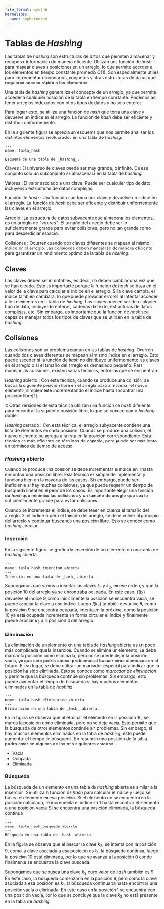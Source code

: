 ```yaml
---
file_format: mystnb
kernelspec:
  name: gophernotes
---
```


# Tablas de _Hashing_

Las tablas de _hashing_ son estructuras de datos que permiten almacenar y recuperar información de manera eficiente. Utilizan una función de _hash_ para mapear claves a posiciones en un arreglo, lo que permite acceder a los elementos en tiempo constante promedio $O(1)$. Son especialmente útiles para implementar diccionarios, conjuntos y otras estructuras de datos que requieren acceso rápido a los elementos.

Una tabla de _hashing_ generaliza el concepto de un arreglo, ya que permite acceder a cualquier posición de la tabla en tiempo constante. Podemos asi tener arreglos indexados con otros tipos de datos y no solo enteros. 

Para lograr esto, se utiliza una función de _hash_ que toma una clave y devuelve un índice en el arreglo. La función de _hash_ debe ser eficiente y distribuir uniformemente. 

En la siguiente figura se aprecia un esquema que nos permite analizar los distintos elementos involucrados en una tabla de _hashing_. 


```{figure} ../assets/images/TablaHash1.svg
---
name: tabla_hash
---
Esquema de una tabla de _hashing_.
```

Claves
: El universo de claves puede ser muy grande, o infinito. De ese conjunto solo un subconjunto se almacenará en la tabla de _hashing_. 

Valores
: El valor asociado a una clave. Puede ser cualquier tipo de dato, incluyendo estructuras de datos complejas.

Función de _hash_
: Una función que toma una clave y devuelve un índice en el arreglo. La función de _hash_ debe ser eficiente y distribuir uniformemente las claves en el arreglo.

Arreglo
: La estructura de datos subyacente que almacena los elementos, es un arreglo de _"valores"_. El tamaño del arreglo debe ser lo suficientemente grande para evitar colisiones, pero no tan grande como para desperdiciar espacio.

Colisiones
: Ocurren cuando dos claves diferentes se mapean al mismo índice en el arreglo. Las colisiones deben manejarse de manera eficiente para garantizar un rendimiento óptimo de la tabla de _hashing_.

## Claves

Las claves deben ser inmutables, es decir, no deben cambiar una vez que se han creado. Esto es importante porque la función de _hash_ se basa en el valor de la clave para calcular el índice en el arreglo. Si la clave cambia, el índice también cambiará, lo que puede provocar errores al intentar acceder a los elementos en la tabla de _hashing_.
Las claves pueden ser de cualquier tipo de dato, incluyendo enteros, cadenas de texto, estructuras de datos complejas, etc. Sin embargo, es importante que la función de _hash_ sea capaz de manejar todos los tipos de claves que se utilicen en la tabla de _hashing_.

## Colisiones

Las colisiones son un problema común en las tablas de _hashing_. Ocurren cuando dos claves diferentes se mapean al mismo índice en el arreglo. Esto puede suceder si la función de _hash_ no distribuye uniformemente las claves en el arreglo o si el tamaño del arreglo es demasiado pequeño.
Para manejar las colisiones, existen varias técnicas, entre las que se encuentran:

_Hashing_ abierto
: Con esta técnica, cuando se produce una colisión, se busca la siguiente posición libre en el arreglo para almacenar el nuevo elemento, simplemente incrementando el índice hasta encontrar una posición libre[1].

1: Otras versiones de esta técnica utilizan una función de _hash_ diferente para encontrar la siguiente posición libre, lo que se conoce como _hashing_ doble.

_Hashing_ cerrado
: Con esta técnica, el arreglo subyacente contiene una lista de elementos en cada posición. Cuando se produce una colisión, el nuevo elemento se agrega a la lista en la posición correspondiente. Esta técnica es más eficiente en términos de espacio, pero puede ser más lenta en términos de tiempo de acceso.

### _Hashing_ abierto

Cuando se produce una colisión se debe incrementar el índice en 1 hasta encontrar una posición libre. Esta técnica es simple de implementar y funciona bien en la mayoría de los casos. Sin embargo, puede ser ineficiente si hay muchas colisiones, ya que puede requerir un tiempo de búsqueda lineal en el peor de los casos. Es importante elegir una función de _hash_ que minimice las colisiones y un tamaño de arreglo que sea lo suficientemente grande para evitar colisiones.

Cuando se incrementa el índice, se debe tener en cuenta el tamaño del arreglo. Si el índice supera el tamaño del arreglo, se debe volver al principio del arreglo y continuar buscando una posición libre. Esto se conoce como _hashing_ circular.

### Inserción

En la siguiente figura se grafica la inserción de un elemento en una tabla de _hashing_ abierta.

```{figure} ../assets/images/TablaHashInsercion.svg
---
name: tabla_hash_insercion_abierta
---
Inserción en una tabla de _hash_ abierta.
```

Supongamos que vamos a insertar las claves $k_1$ y $k_2$, en ese orden, y que la posición 10 del arreglo ya se encontraba ocupada. En este caso, $f(k_1)$ devuelve el índice 9, como inicialmente la posición se encuentra vacía, se puede asociar la clave a ese índice. Luego $f(k_2)$ también devuelve 9, como la posición 9 se encuentra ocupada, intenta en la próxima, como la posición 10 ya está ocupada incrementa en forma circular el índice y finalmente puede asociar $k_2$ a la posición 0 del arreglo.

### Eliminación

La eliminación de un elemento en una tabla de _hashing_ abierta es un poco más complicada que la inserción. Cuando se elimina un elemento, se debe marcar la posición como eliminada, pero no se puede dejar la posición vacía, ya que esto podría causar problemas al buscar otros elementos en el futuro. En su lugar, se debe utilizar un marcador especial para indicar que la posición ha sido eliminada.
Esto se conoce como _marcador de eliminación_ y permite que la búsqueda continúe sin problemas. Sin embargo, esto puede aumentar el tiempo de búsqueda si hay muchos elementos eliminados en la tabla de _hashing_.

```{figure} ../assets/images/TablaHashEliminacion.svg
---
name: tabla_hash_eliminacion_abierta
---
Eliminación en una tabla de _hash_ abierta.
```
En la figura se observa que al eliminar el elemento en la posición 10, se marca la posición como eliminada, pero no se deja vacía. Esto permite que la búsqueda de otros elementos continúe sin problemas. Sin embargo, si hay muchos elementos eliminados en la tabla de _hashing_, esto puede aumentar el tiempo de búsqueda. En resumen una posición de la tabla podrá estar en algunos de los tres siguientes estados:
- Vacía
- Ocupada
- Eliminada

### Búsqueda

La búsqueda de un elemento en una tabla de _hashing_ abierta es similar a la inserción. Se utiliza la función de _hash_ para calcular el índice y luego se busca el elemento en esa posición. Si el elemento no se encuentra en la posición calculada, se incrementa el índice en 1 hasta encontrar el elemento o una posición vacía. Si se encuentra una posición eliminada, la búsqueda continua.

```{figure} ../assets/images/TablaHashBusquedaAbierta.svg
---
name: tabla_hash_busqueda_abierta
---
Búsqueda en una tabla de _hash_ abierta.
```
En la figura se observa que al buscar la clave $k_2$, se intenta con la posición 9, como la clave asociada a esa posición es $k_1$, la búsqueda continua, luego la posición 10 está eliminada, por lo que se avanza a la posición 0 donde finalmente se encuentra la clave buscada.

Supongamos que se busca una clave $k_3$ cuyo valor de _hash_ también es 9. En este caso, la búsqueda comenzaría en la posición 9, pero como la clave asociada a esa posición es $k_1$, la búsqueda continuaría hasta encontrar una posición vacía o eliminada. En este caso en la posición 1 se encuentra con una posición vacía, por lo que se concluye que la clave $k_3$ no está presente en la tabla de _hashing_.


